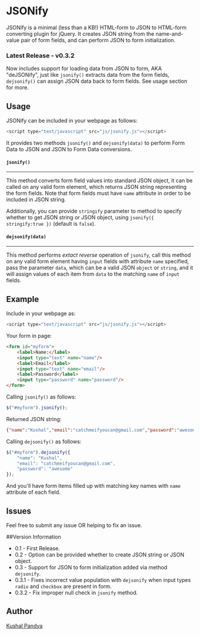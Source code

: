 # JSONify

JSONify is a minimal (less than a KB!) HTML-form to JSON to HTML-form converting plugin for jQuery. It creates JSON string from the name-and-value pair of form fields, and can perform JSON to form initialization.

### Latest Release - v0.3.2

Now includes support for loading data from JSON to form, AKA "deJSONify", just like `jsonify()` extracts data from the form fields, `dejsonify()` can assign JSON data back to form fields. See usage section for more.

## Usage

JSONify can be included in your webpage as follows:
```javascript
<script type="text/javascript" src="js/jsonify.js"></script>
```
It provides two methods `jsonify()` and `dejsonify(data)` to perform Form Data to JSON and JSON to Form Data conversions.

#### `jsonify()`
---

This method converts form field values into standard JSON object, it can be called on any valid form element, which returns JSON string representing the form fields. Note that form fields must have `name` attribute in order to be included in JSON string.

Additionally, you can provide `stringify` parameter to method to specify whether to get JSON string or JSON object, using `jsonify({ stringify:true })` (default is `false`).

#### `dejsonify(data)`
---

This method performs _extact reverse_ operation of `jsonify`, call this method on any valid form element having `input` fields with attribute `name` specified, pass the parameter `data`, which can be a valid JSON `object` or `string`, and it will assign values of each item from `data` to the matching `name` of `input` fields.

## Example

Include in your webpage as:
```javascript
<script type="text/javascript" src="js/jsonify.js"></script>
```

Your form in page:
```html
<form id="myform">
	<label>Name:</label>
	<input type="text" name="name"/>
	<label>Email</label>
	<input type="text" name="email"/>
	<label>Password</label>
	<input type="password" name="password"/>
</form>
```

Calling `jsonify()` as follows:
```javascript
$("#myform").jsonify();
```

Returned JSON string:
```json
{"name":"Kushal","email":"catchmeifyoucan@gmail.com","password":"awesome"}
```

Calling `dejsonify()` as follows:
```javascript
$("#myform").dejsonify({
	"name": "Kushal",
	"email": "catchmeifyoucan@gmail.com",
	"password": "awesome"
});
```

And you'll have form items filled up with matching key names with `name` attribute of each field.

## Issues

Feel free to submit any issue OR helping to fix an issue.

##Version Information
* 0.1 - First Release.
* 0.2 - Option can be provided whether to create JSON string or JSON object.
* 0.3 - Support for JSON to form initialization added via method `dejsonify`.
* 0.3.1 - Fixes incorrect value population with `dejsonify` when input types `radio` and `checkbox` are present in form.
* 0.3.2 - Fix improper null check in `jsonify` method.


## Author

[Kushal Pandya](https://github.com/kushalpandya)
